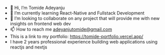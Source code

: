 - 👋 Hi, I’m Tomide Adeyanju
- 🌱 I’m currently learning React-Native and Fullstack Development
- 💞️ I’m looking to collaborate on any project that will provide me with new insights  on frontend  web dev
- 📫 How to reach me adeyanjutomide@gmail.com
- This is a link to my portfolio: https://tomide-portfolio.vercel.app/
- I have 2 years professional experience building web applications using reactjs and nextjs

<!---
Thintalltom/Thintalltom is a ✨ special ✨ repository because its `README.md` (this file) appears on your GitHub profile.
You can click the Preview link to take a look at your changes.
--->

